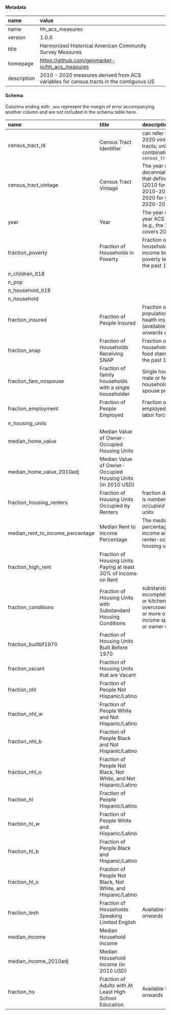 #### Metadata

|name        |value                                                                                  |
|:-----------|:--------------------------------------------------------------------------------------|
|name        |hh_acs_measures                                                                        |
|version     |1.0.0                                                                                  |
|title       |Harmonized Historical American Community Survey Measures                               |
|homepage    |https://github.com/geomarker-io/hh_acs_measures                                        |
|description |2010 - 2020 measures derived from ACS variables for census tracts in the contiguous US |

#### Schema

Columns ending with `_moe` represent the margin of error accompanying another column and are not included in the schema table here.

|name                             |title                                                            |description                                                                                                                      |type    |
|:--------------------------------|:----------------------------------------------------------------|:--------------------------------------------------------------------------------------------------------------------------------|:-------|
|census_tract_id                  |Census Tract Identifier                                          |can refer to 2010 or 2020 vintage census tracts; unique only in combination with `census_tract_vintage`                          |string  |
|census_tract_vintage             |Census Tract Vintage                                             |The year of the decennial census that defines the tract (2010 for years 2010-2019 and 2020 for years 2020-2029)                  |string  |
|year                             |Year                                                             |The year of the 5-year ACS estimates (e.g., the 2019 ACS covers 2015 - 2019)                                                     |integer |
|fraction_poverty                 |Fraction of Households in Poverty                                |Fraction of households with income below poverty level within the past 12 months                                                 |number  |
|n_children_lt18                  |                                                                 |                                                                                                                                 |integer |
|n_pop                            |                                                                 |                                                                                                                                 |integer |
|n_household_lt18                 |                                                                 |                                                                                                                                 |integer |
|n_household                      |                                                                 |                                                                                                                                 |integer |
|fraction_insured                 |Fraction of People Insured                                       |Fraction of population with health insurance (available from 2012 onwards only)                                                  |number  |
|fraction_snap                    |Fraction of Households Receiving SNAP                            |Fraction of households receiving food stamps/SNAP in the past 12 months                                                          |number  |
|fraction_fam_nospouse            |Fraction of family households with a single householder          |Single householder is male or female household, with no spouse present                                                           |number  |
|fraction_employment              |Fraction of People Employed                                      |Fraction of people employed in civilian labor force                                                                              |number  |
|n_housing_units                  |                                                                 |                                                                                                                                 |integer |
|median_home_value                |Median Value of Owner-Occupied Housing Units                     |                                                                                                                                 |number  |
|median_home_value_2010adj        |Median Value of Owner-Occupied Housing Units (in 2010 USD)       |                                                                                                                                 |number  |
|fraction_housing_renters         |Fraction of Housing Units Occupied by Renters                    |fraction denominator is number of *occupied* housing units                                                                       |number  |
|median_rent_to_income_percentage |Median Rent to Income Percentage                                 |The median of the percentage of rent to income among all renter-occupied housing units                                           |number  |
|fraction_high_rent               |Fraction of Housing Units Paying at least 30% of Income on Rent  |                                                                                                                                 |number  |
|fraction_conditions              |Fraction of Housing Units with Substandard Housing Conditions    |substandard housing: incomplete plumbing or kitchens, overcrowding, 30% or more of household income spent on rent or owner costs |number  |
|fraction_builtbf1970             |Fraction of Housing Units Built Before 1970                      |                                                                                                                                 |number  |
|fraction_vacant                  |Fraction of Housing Units that are Vacant                        |                                                                                                                                 |number  |
|fraction_nhl                     |Fraction of People Not Hispanic/Latino                           |                                                                                                                                 |number  |
|fraction_nhl_w                   |Fraction of People White and Not Hispanic/Latino                 |                                                                                                                                 |number  |
|fraction_nhl_b                   |Fraction of People Black and Not Hispanic/Latino                 |                                                                                                                                 |number  |
|fraction_nhl_o                   |Fraction of People Not Black, Not White, and Not Hispanic/Latino |                                                                                                                                 |number  |
|fraction_hl                      |Fraction of People Hispanic/Latino                               |                                                                                                                                 |number  |
|fraction_hl_w                    |Fraction of People White and Hispanic/Latino                     |                                                                                                                                 |number  |
|fraction_hl_b                    |Fraction of People Black and Hispanic/Latino                     |                                                                                                                                 |number  |
|fraction_hl_o                    |Fraction of People Not Black, Not White, and Hispanic/Latino     |                                                                                                                                 |number  |
|fraction_lesh                    |Fraction of Households Speaking Limited English                  |Available from 2016 onwards                                                                                                      |number  |
|median_income                    |Median Household Income                                          |                                                                                                                                 |number  |
|median_income_2010adj            |Median Household Income (in 2010 USD)                            |                                                                                                                                 |number  |
|fraction_hs                      |Fraction of Adults with At Least High School Education           |Available from 2012 onwards                                                                                                      |number  |
